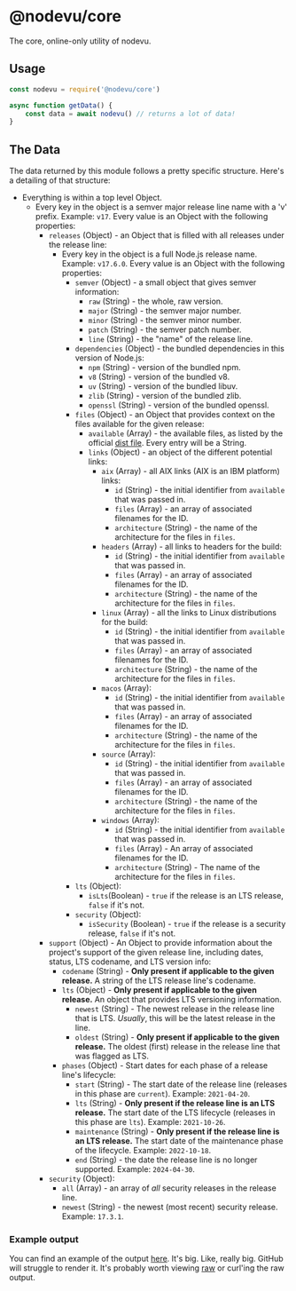 # @nodevu/core

The core, online-only utility of nodevu.

## Usage

```js
const nodevu = require('@nodevu/core')

async function getData() {
    const data = await nodevu() // returns a lot of data!
}
```

## The Data

The data returned by this module follows a pretty specific structure. Here's a detailing of that structure:

- Everything is within a top level Object.
  - Every key in the object is a semver major release line name with a 'v' prefix. Example: `v17`. Every value is an Object with the following properties:
    - `releases` (Object) - an Object that is filled with all releases under the release line:
      - Every key in the object is a full Node.js release name. Example: `v17.6.0`. Every value is an Object with the following properties:
        - `semver` (Object) - a small object that gives semver information:
          - `raw` (String) - the whole, raw version.
          - `major` (String) - the semver major number.
          - `minor` (String) - the semver minor number.
          - `patch` (String) - the semver patch number.
          - `line` (String) - the "name" of the release line.
        - `dependencies` (Object) - the bundled dependencies in this version of Node.js:
          - `npm` (String) - version of the bundled npm. 
          - `v8` (String) - version of the bundled v8.
          - `uv` (String) - version of the bundled libuv.
          - `zlib` (String) - version of the bundled zlib.
          - `openssl` (String) - version of the bundled openssl.
        - `files` (Object) - an Object that provides context on the files available for the given release:
          - `available` (Array) - the available files, as listed by the official [dist file](https://nodejs.org/dist/index.json). Every entry will be a String.
          - `links` (Object) - an object of the different potential links:
            - `aix` (Array) - all AIX links (AIX is an IBM platform) links:
              - `id` (String) - the initial identifier from `available` that was passed in.
              - `files` (Array) - an array of associated filenames for the ID.
              - `architecture` (String) - the name of the architecture for the files in `files`.
            - `headers` (Array) - all links to headers for the build:
              - `id` (String) - the initial identifier from `available` that was passed in.
              - `files` (Array) - an array of associated filenames for the ID.
              - `architecture` (String) - the name of the architecture for the files in `files`.
            - `linux` (Array) - all the links to Linux distributions for the build:
              - `id` (String) - the initial identifier from `available` that was passed in.
              - `files` (Array) - an array of associated filenames for the ID.
              - `architecture` (String) - the name of the architecture for the files in `files`.
            - `macos` (Array):
              - `id` (String) - the initial identifier from `available` that was passed in.
              - `files` (Array) - an array of associated filenames for the ID.
              - `architecture` (String) - the name of the architecture for the files in `files`.
            - `source` (Array):
              - `id` (String) - the initial identifier from `available` that was passed in.
              - `files` (Array) - an array of associated filenames for the ID.
              - `architecture` (String) - the name of the architecture for the files in `files`.
            - `windows` (Array): 
              - `id` (String) - the initial identifier from `available` that was passed in.
              - `files` (Array) - An array of associated filenames for the ID.
              - `architecture` (String) - The name of the architecture for the files in `files`.
        - `lts` (Object):
          - `isLts`(Boolean) - `true` if the release is an LTS release, `false` if it's not.
        - `security` (Object):
          - `isSecurity` (Boolean) - `true` if the release is a security release, `false` if it's not.
    - `support` (Object) - An Object to provide information about the project's support of the given release line, including dates, status, LTS codename, and LTS version info:
      - `codename` (String) - **Only present if applicable to the given release.** A string of the LTS release line's codename. 
      - `lts` (Object) - **Only present if applicable to the given release.** An object that provides LTS versioning information.
        - `newest` (String) - The newest release in the release line that is LTS. _Usually_, this will be the latest release in the line.
        - `oldest` (String) - **Only present if applicable to the given release.** The oldest (first) release in the release line that was flagged as LTS.
      - `phases` (Object) - Start dates for each phase of a release line's lifecycle:
        - `start` (String) - The start date of the release line (releases in this phase are `current`). Example: `2021-04-20`.
        - `lts` (String) - **Only present if the release line is an LTS release.** The start date of the LTS lifecycle (releases in this phase are `lts`). Example: `2021-10-26`. 
        - `maintenance` (String) - **Only present if the release line is an LTS release.** The start date of the maintenance phase of the lifecycle. Example: `2022-10-18`.
        - `end` (String) - the date the release line is no longer supported. Example: `2024-04-30`.
    - `security` (Object):
      - `all` (Array) - an array of _all_ security releases in the release line.
      - `newest` (String) - the newest (most recent) security release. Example: `17.3.1`.

### Example output

You can find an example of the output [here](https://gist.github.com/bnb/df2cd4329e9f402bbf8dc9bf8364aa34). It's big. Like, really big. GitHub will struggle to render it. It's probably worth viewing [raw](https://gist.githubusercontent.com/bnb/df2cd4329e9f402bbf8dc9bf8364aa34/raw/2602ad0738bb9b8d0f41c3ad110e8f8a58f12197/data.json) or curl'ing the raw output.